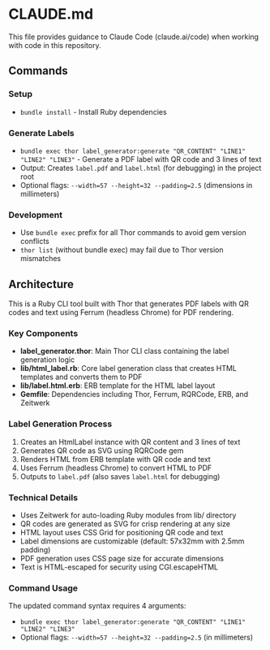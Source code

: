 # CLAUDE.md

This file provides guidance to Claude Code (claude.ai/code) when working with code in this repository.

## Commands

### Setup
- `bundle install` - Install Ruby dependencies

### Generate Labels
- `bundle exec thor label_generator:generate "QR_CONTENT" "LINE1" "LINE2" "LINE3"` - Generate a PDF label with QR code and 3 lines of text
- Output: Creates `label.pdf` and `label.html` (for debugging) in the project root
- Optional flags: `--width=57 --height=32 --padding=2.5` (dimensions in millimeters)

### Development
- Use `bundle exec` prefix for all Thor commands to avoid gem version conflicts
- `thor list` (without bundle exec) may fail due to Thor version mismatches

## Architecture

This is a Ruby CLI tool built with Thor that generates PDF labels with QR codes and text using Ferrum (headless Chrome) for PDF rendering.

### Key Components
- **label_generator.thor**: Main Thor CLI class containing the label generation logic
- **lib/html_label.rb**: Core label generation class that creates HTML templates and converts them to PDF
- **lib/label.html.erb**: ERB template for the HTML label layout
- **Gemfile**: Dependencies including Thor, Ferrum, RQRCode, ERB, and Zeitwerk

### Label Generation Process
1. Creates an HtmlLabel instance with QR content and 3 lines of text
2. Generates QR code as SVG using RQRCode gem
3. Renders HTML from ERB template with QR code and text
4. Uses Ferrum (headless Chrome) to convert HTML to PDF
5. Outputs to `label.pdf` (also saves `label.html` for debugging)

### Technical Details
- Uses Zeitwerk for auto-loading Ruby modules from lib/ directory
- QR codes are generated as SVG for crisp rendering at any size
- HTML layout uses CSS Grid for positioning QR code and text
- Label dimensions are customizable (default: 57x32mm with 2.5mm padding)
- PDF generation uses CSS page size for accurate dimensions
- Text is HTML-escaped for security using CGI.escapeHTML

### Command Usage
The updated command syntax requires 4 arguments:
- `bundle exec thor label_generator:generate "QR_CONTENT" "LINE1" "LINE2" "LINE3"`
- Optional flags: `--width=57 --height=32 --padding=2.5` (in millimeters)